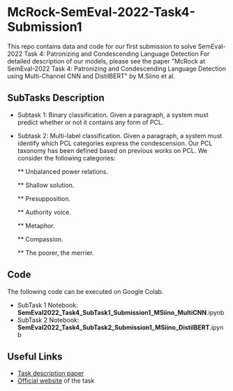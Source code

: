 # McRock-SemEval-2022-Task4-Submission1
This repo contains data and code for our first submission to solve SemEval-2022 Task 4: Patronizing and Condescending Language Detection
For detailed description of our models, please see the paper "McRock at SemEval-2022 Task 4: Patronizing and Condescending
Language Detection using Multi-Channel CNN and DistilBERT" by M.Siino et al.

## SubTasks Description 
* Subtask 1: Binary classification. Given a paragraph, a system must predict whether or not it contains any form of PCL. 

* Subtask 2: Multi-label classification. Given a paragraph, a system must identify which PCL categories express the condescension. Our PCL taxonomy has been defined based on previous works on PCL. We consider the following categories:

  ** Unbalanced power relations.

  ** Shallow solution. 

  ** Presupposition. 

  ** Authority voice. 

  ** Metaphor. 

  ** Compassion. 

  ** The poorer, the merrier. 
  
## Code
The following code can be executed on Google Colab.

* SubTask 1 Notebook: **SemEval2022_Task4_SubTask1_Submission1_MSiino_MultiCNN**.ipynb
* SubTask 2 Notebook: **SemEval2022_Task4_SubTask2_Submission1_MSiino_DistilBERT**.ipynb

## Useful Links
* [Task description paper](TBD)
* [Official website](https://sites.google.com/view/pcl-detection-semeval2022/) of the task
